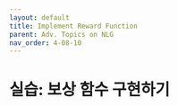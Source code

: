 ```yaml
---
layout: default
title: Implement Reward Function
parent: Adv. Topics on NLG
nav_order: 4-08-10
---
```


# 실습: 보상 함수 구현하기

